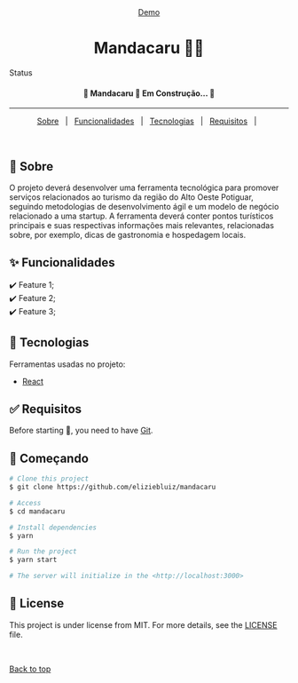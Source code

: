 <div align="center" id="top"> 
  <!-- <img src="./.github/app.gif" alt="Mandacaru" /> -->

  &#xa0;

  <a href="https://mandacaru.vercel.app">Demo</a>
</div>

<h1 align="center">Mandacaru 🌿🌾</h1>


Status

<h4 align="center"> 
	🚧  Mandacaru 🚀 Em Construção...  🚧
</h4> 

<hr>

<p align="center">
  <a href="#dart-about">Sobre</a> &#xa0; | &#xa0; 
  <a href="#sparkles-features">Funcionalidades</a> &#xa0; | &#xa0;
  <a href="#rocket-technologies">Tecnologias</a> &#xa0; | &#xa0;
  <a href="#white_check_mark-requirements">Requisitos</a> &#xa0; | &#xa0;
  <!-- <a href="https://github.com/{{YOUR_GITHUB_USERNAME}}" target="_blank">Author</a> -->
</p>

<br>

## :dart: Sobre ##

O projeto deverá desenvolver uma ferramenta tecnológica para
promover serviços relacionados ao turismo da região do Alto
Oeste Potiguar, seguindo metodologias de desenvolvimento ágil
e um modelo de negócio relacionado a uma startup.
A ferramenta deverá conter pontos turísticos principais e suas
respectivas informações mais relevantes, relacionadas sobre, por
exemplo, dicas de gastronomia e hospedagem locais.


## :sparkles: Funcionalidades ##

:heavy_check_mark: Feature 1;\
:heavy_check_mark: Feature 2;\
:heavy_check_mark: Feature 3;

## :rocket: Tecnologias ##

Ferramentas usadas no projeto:

- [React](https://pt-br.reactjs.org/)


## :white_check_mark: Requisitos ##

Before starting :checkered_flag:, you need to have [Git](https://git-scm.com).

## :checkered_flag: Começando ##

```bash
# Clone this project
$ git clone https://github.com/eliziebluiz/mandacaru

# Access
$ cd mandacaru

# Install dependencies
$ yarn

# Run the project
$ yarn start

# The server will initialize in the <http://localhost:3000>
```

## :memo: License ##

This project is under license from MIT. For more details, see the [LICENSE](LICENSE.md) file.


&#xa0;

<a href="#top">Back to top</a>
